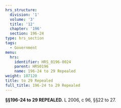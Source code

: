 ```yaml
---
hrs_structure:
  division: '1'
  volume: '3'
  title: '12'
  chapter: '196'
  section: 196-24
type: hrs_section
tags:
  - Government
menu:
  hrs:
    identifier: HRS_0196-0024
    parent: HRS0196
    name: 196-24 to 29 Repealed
weight: 107120
title: to 29 Repealed
full_title: 196-24 to 29 Repealed
---
```

**§§196-24 to 29 REPEALED.** L 2006, c 96, §§22 to 27.